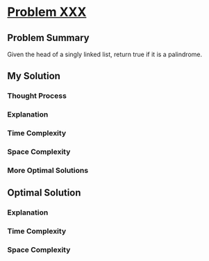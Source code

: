 # [Problem XXX](https://leetcode.com/problems/palindrome-linked-list/)

## Problem Summary

Given the head of a singly linked list, return true if it is a palindrome.

## My Solution

### Thought Process

### Explanation

### Time Complexity

### Space Complexity

### More Optimal Solutions



## Optimal Solution

### Explanation

### Time Complexity

### Space Complexity